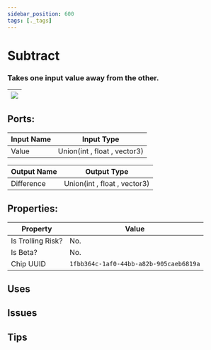 ```yaml
---
sidebar_position: 600
tags: [._tags]
---
```


# Subtract


### Takes one input value away from the other.

| ![](https://images-ext-2.discordapp.net/external/MPmIaQzlEPmgGWlgi-WxBBXt0Bjv_zWPkg1y1f_sy3s/https/www.recroomcircuits.com/image/circuit/absolute-value?width=206&height=108) |
|-----|

## Ports:

| Input Name | Input Type |
|-----------|-----------|
| Value | Union(int , float , vector3) |

| Output Name | Output Type |
|-----------|-----------|
| Difference | Union(int , float , vector3) |

## Properties:

| Property  | Value |
|-------------------|-----------|
| Is Trolling Risk? | No. |
| Is Beta? | No. |
| Chip UUID | `1fbb364c-1af0-44bb-a82b-905caeb6819a` |

## Uses

## Issues

## Tips